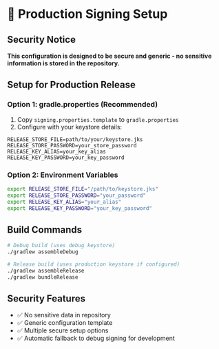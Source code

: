 # 🔐 Production Signing Setup

## Security Notice
**This configuration is designed to be secure and generic - no sensitive information is stored in the repository.**

## Setup for Production Release

### Option 1: gradle.properties (Recommended)
1. Copy `signing.properties.template` to `gradle.properties`
2. Configure with your keystore details:
```properties
RELEASE_STORE_FILE=path/to/your/keystore.jks
RELEASE_STORE_PASSWORD=your_store_password
RELEASE_KEY_ALIAS=your_key_alias
RELEASE_KEY_PASSWORD=your_key_password
```

### Option 2: Environment Variables
```bash
export RELEASE_STORE_FILE="/path/to/keystore.jks"
export RELEASE_STORE_PASSWORD="your_password"
export RELEASE_KEY_ALIAS="your_alias"
export RELEASE_KEY_PASSWORD="your_key_password"
```

## Build Commands
```bash
# Debug build (uses debug keystore)
./gradlew assembleDebug

# Release build (uses production keystore if configured)
./gradlew assembleRelease
./gradlew bundleRelease
```

## Security Features
- ✅ No sensitive data in repository
- ✅ Generic configuration template
- ✅ Multiple secure setup options
- ✅ Automatic fallback to debug signing for development